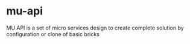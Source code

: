 # mu-api
MU API is a set of micro services design to create complete solution by configuration or clone of basic bricks
